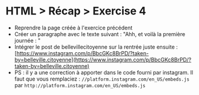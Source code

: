 # HTML > Récap > Exercise 4

  - Reprendre la page créée à l'exercice précédent
  - Créer un paragraphe avec le texte suivant : "Ahh, et voilà la première journée : "
  - Intégrer le post de bellevillecitoyenne sur la rentrée juste ensuite : [https://www.instagram.com/p/BbcGKc8BrPD/?taken-by=belleville.citoyenne](https://www.instagram.com/p/BbcGKc8BrPD/?taken-by=belleville.citoyenne)
  - PS : il y a une correction à apporter dans le code fourni par instagram. Il faut que vous remplaciez : `//platform.instagram.com/en_US/embeds.js` par `http://platform.instagram.com/en_US/embeds.js`

